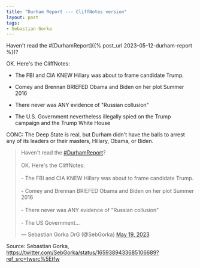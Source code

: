 ```yaml
---
title: "Durham Report --- CliffNotes version"
layout: post
tags:
- Sebastian Gorka
---
```


Haven't read the #[DurhamReport]({% post_url 2023-05-12-durham-report %})?

OK. Here's the CliffNotes:

- The FBI and CIA KNEW Hillary was about to frame candidate Trump.

- Comey and Brennan BRIEFED Obama and Biden on her plot Summer 2016

- There never was ANY evidence of "Russian collusion"

- The U.S. Government nevertheless illegally spied on  the Trump campaign and the Trump White House

CONC: The Deep State is real, but Durham didn't have the balls to arrest any of its leaders or their masters, Hillary, Obama, or Biden.

<blockquote class="twitter-tweet"><p lang="en" dir="ltr">Haven't read the <a href="https://twitter.com/hashtag/DurhamReport?src=hash&amp;ref_src=twsrc%5Etfw">#DurhamReport</a>? <br><br>OK. Here's the CliffNotes:<br><br>- The FBI and CIA KNEW Hillary was about to frame candidate Trump. <br><br>- Comey and Brennan BRIEFED Obama and Biden on her plot Summer 2016<br><br>- There never was ANY evidence of "Russian collusion"<br><br>- The US Government...</p>&mdash; Sebastian Gorka DrG (@SebGorka) <a href="https://twitter.com/SebGorka/status/1659389433685106689?ref_src=twsrc%5Etfw">May 19, 2023</a></blockquote> <script async src="https://platform.twitter.com/widgets.js" charset="utf-8"></script>

Source: Sebastian Gorka, https://twitter.com/SebGorka/status/1659389433685106689?ref_src=twsrc%5Etfw
